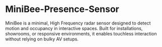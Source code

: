 # MiniBee-Presence-Sensor
MiniBee is a minimal, High Frequency radar sensor designed to detect motion and occupancy in interactive spaces. Built for installations, showrooms, or responsive environments, it enables touchless interaction without relying on bulky AV setups.
